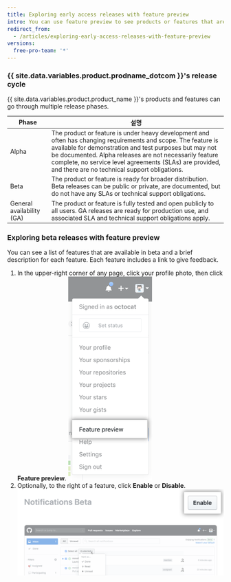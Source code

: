 ```yaml
---
title: Exploring early access releases with feature preview
intro: You can use feature preview to see products or features that are available in beta and to enable or disable each feature for your user account.
redirect_from:
  - /articles/exploring-early-access-releases-with-feature-preview
versions:
  free-pro-team: '*'
---
```


### {{ site.data.variables.product.prodname_dotcom }}'s release cycle

{{ site.data.variables.product.product_name }}'s products and features can go through multiple release phases.

| Phase                     | 설명                                                                                                                                                                                                                                                                                                                                             |
| ------------------------- | ---------------------------------------------------------------------------------------------------------------------------------------------------------------------------------------------------------------------------------------------------------------------------------------------------------------------------------------------- |
| Alpha                     | The product or feature is under heavy development and often has changing requirements and scope. The feature is available for demonstration and test purposes but may not be documented. Alpha releases are not necessarily feature complete, no service level agreements (SLAs) are provided, and there are no technical support obligations. |
| Beta                      | The product or feature is ready for broader distribution. Beta releases can be public or private, are documented, but do not have any SLAs or technical support obligations.                                                                                                                                                                   |
| General availability (GA) | The product or feature is fully tested and open publicly to all users. GA releases are ready for production use, and associated SLA and technical support obligations apply.                                                                                                                                                                   |

### Exploring beta releases with feature preview

You can see a list of features that are available in beta and a brief description for each feature. Each feature includes a link to give feedback.

1. In the upper-right corner of any page, click your profile photo, then click **Feature preview**. ![Feature preview button](/assets/images/help/settings/feature-preview-button.png)
2. Optionally, to the right of a feature, click **Enable** or **Disable**. ![Enable button in feature preview](/assets/images/help/settings/enable-feature-button.png)

